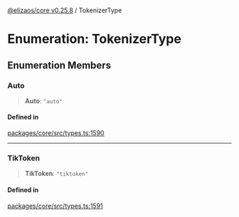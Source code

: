 [@elizaos/core v0.25.8](../index.md) / TokenizerType

# Enumeration: TokenizerType

## Enumeration Members

### Auto

> **Auto**: `"auto"`

#### Defined in

[packages/core/src/types.ts:1590](https://github.com/elizaOS/eliza/blob/main/packages/core/src/types.ts#L1590)

***

### TikToken

> **TikToken**: `"tiktoken"`

#### Defined in

[packages/core/src/types.ts:1591](https://github.com/elizaOS/eliza/blob/main/packages/core/src/types.ts#L1591)
